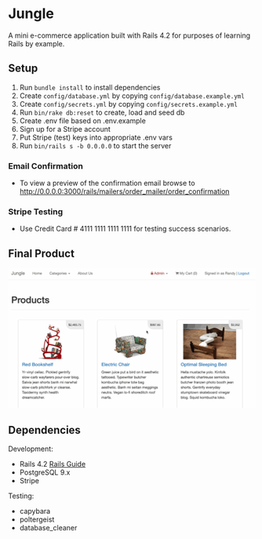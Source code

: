 # Jungle

A mini e-commerce application built with Rails 4.2 for purposes of learning Rails by example.

## Setup

1. Run `bundle install` to install dependencies
2. Create `config/database.yml` by copying `config/database.example.yml`
3. Create `config/secrets.yml` by copying `config/secrets.example.yml`
4. Run `bin/rake db:reset` to create, load and seed db
5. Create .env file based on .env.example
6. Sign up for a Stripe account
7. Put Stripe (test) keys into appropriate .env vars
8. Run `bin/rails s -b 0.0.0.0` to start the server

### Email Confirmation

* To view a preview of the confirmation email browse to http://0.0.0.0:3000/rails/mailers/order_mailer/order_confirmation

### Stripe Testing

* Use Credit Card # 4111 1111 1111 1111 for testing success scenarios.


## Final Product

!["Add to cart and place order"](https://raw.githubusercontent.com/oliviacowan/jungle-rails/063f6dd92b317409390d836caf3e8f8d0ea31cd2/gif/2.gif)


## Dependencies
Development: 
* Rails 4.2 [Rails Guide](http://guides.rubyonrails.org/v4.2/)
* PostgreSQL 9.x
* Stripe

Testing:
* capybara
* poltergeist
* database_cleaner